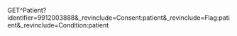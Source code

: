 GET^Patient?identifier=9912003888&_revinclude=Consent:patient&_revinclude=Flag:patient&_revinclude=Condition:patient
